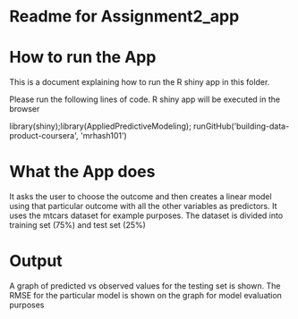 Readme for Assignment2_app
========================================================

How to run the App
======================
This is a document explaining how to run the R shiny app in this folder. 



Please run the following lines of code. R shiny app will be executed in the browser

library(shiny);library(AppliedPredictiveModeling);
runGitHub('building-data-product-coursera', 'mrhash101')


What the App does
====================

It asks the user to choose the outcome and then creates a linear model using that particular outcome with all the other variables as predictors. It uses the mtcars dataset for example purposes. The dataset is divided into training set (75%) and test set (25%)


Output
===========

A graph of predicted vs observed values for the testing set is shown. The RMSE for the particular model is shown on the graph for model evaluation purposes
